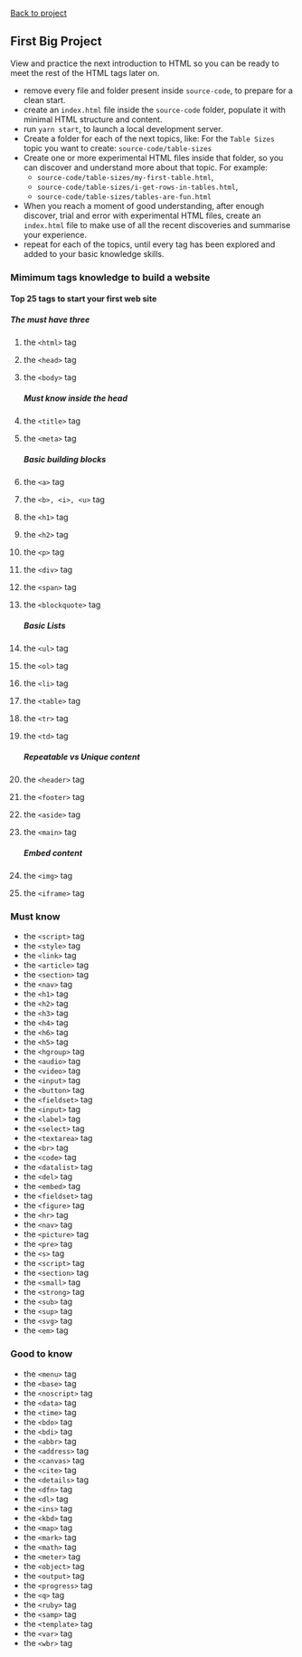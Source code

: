[Back to project](../README.md)

## First Big Project

View and practice the next introduction to HTML so you can be ready to meet the rest of the HTML tags later on.

- remove every file and folder present inside `source-code`, to prepare for a clean start.
- create an `index.html` file inside the `source-code` folder, populate it with minimal HTML structure and content.
- run `yarn start`, to launch a local development server.
- Create a folder for each of the next topics, like:
  For the `Table Sizes` topic you want to create: `source-code/table-sizes`
- Create one or more experimental HTML files inside that folder, so you can discover and understand more about that topic. For example:
  - `source-code/table-sizes/my-first-table.html`,
  - `source-code/table-sizes/i-get-rows-in-tables.html`,
  - `source-code/table-sizes/tables-are-fun.html`
- When you reach a moment of good understanding, after enough discover, trial and error with experimental HTML files, create an `index.html` file to make use of all the recent discoveries and summarise your experience.
- repeat for each of the topics, until every tag has been explored and added to your basic knowledge skills.

### Mimimum tags knowledge to build a website

#### Top 25 tags to start your first web site

##### The must have three

1. the `<html>` tag
1. the `<head>` tag
1. the `<body>` tag

   ##### Must know inside the head

1. the `<title>` tag
1. the `<meta>` tag

   ##### Basic building blocks

1. the `<a>` tag
1. the `<b>, <i>, <u>` tag

1. the `<h1>` tag
1. the `<h2>` tag

1. the `<p>` tag
1. the `<div>` tag
1. the `<span>` tag
1. the `<blockquote>` tag

   ##### Basic Lists

1. the `<ul>` tag
1. the `<ol>` tag
1. the `<li>` tag
1. the `<table>` tag
1. the `<tr>` tag
1. the `<td>` tag

   ##### Repeatable vs Unique content

1. the `<header>` tag
1. the `<footer>` tag
1. the `<aside>` tag
1. the `<main>` tag

   ##### Embed content

1. the `<img>` tag
1. the `<iframe>` tag

### Must know

- the `<script>` tag
- the `<style>` tag
- the `<link>` tag
- the `<article>` tag
- the `<section>` tag
- the `<nav>` tag
- the `<h1>` tag
- the `<h2>` tag
- the `<h3>` tag
- the `<h4>` tag
- the `<h6>` tag
- the `<h5>` tag
- the `<hgroup>` tag
- the `<audio>` tag
- the `<video>` tag
- the `<input>` tag
- the `<button>` tag
- the `<fieldset>` tag
- the `<input>` tag
- the `<label>` tag
- the `<select>` tag
- the `<textarea>` tag
- the `<br>` tag
- the `<code>` tag
- the `<datalist>` tag
- the `<del>` tag
- the `<embed>` tag
- the `<fieldset>` tag
- the `<figure>` tag
- the `<hr>` tag
- the `<nav>` tag
- the `<picture>` tag
- the `<pre>` tag
- the `<s>` tag
- the `<script>` tag
- the `<section>` tag
- the `<small>` tag
- the `<strong>` tag
- the `<sub>` tag
- the `<sup>` tag
- the `<svg>` tag
- the `<em>` tag

### Good to know

- the `<menu>` tag
- the `<base>` tag
- the `<noscript>` tag
- the `<data>` tag
- the `<time>` tag
- the `<bdo>` tag
- the `<bdi>` tag
- the `<abbr>` tag
- the `<address>` tag
- the `<canvas>` tag
- the `<cite>` tag
- the `<details>` tag
- the `<dfn>` tag
- the `<dl>` tag
- the `<ins>` tag
- the `<kbd>` tag
- the `<map>` tag
- the `<mark>` tag
- the `<math>` tag
- the `<meter>` tag
- the `<object>` tag
- the `<output>` tag
- the `<progress>` tag
- the `<q>` tag
- the `<ruby>` tag
- the `<samp>` tag
- the `<template>` tag
- the `<var>` tag
- the `<wbr>` tag

